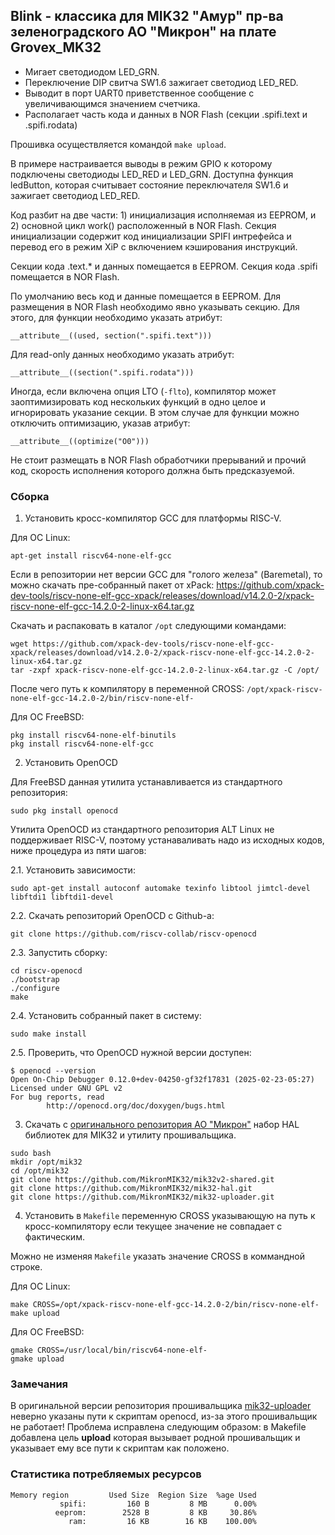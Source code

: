 ## Blink - классика для MIK32 "Амур" пр-ва зеленоградского АО "Микрон" на плате Grovex_MK32

- Мигает светодиодом LED_GRN.
- Переключение DIP свитча SW1.6 зажигает светодиод LED_RED.
- Выводит в порт UART0 приветственное сообщение с увеличивающимся значением счетчика.
- Располагает часть кода и данных в NOR Flash (секции .spifi.text и .spifi.rodata)

Прошивка осуществляется командой ```make upload```. 


В примере настраивается выводы в режим GPIO к которому подключены светодиоды LED_RED и LED_GRN. 
Доступна функция ledButton, которая считывает состояние переключателя SW1.6 и зажигает светодиод LED_RED.

Код разбит на две части: 1) инициализация исполняемая из EEPROM, и 2) основной цикл work() расположенный
в NOR Flash. Секция инициализации содержит код инициализации SPIFI интрефейса и перевод его в режим XiP с
включением кэширования инструкций. 

Секции кода .text.* и данных помещается в EEPROM.
Секция кода .spifi помещается в NOR Flash.

По умолчанию весь код и данные помещается в EEPROM. Для размещения в NOR Flash необходимо явно указывать секцию.
Для этого, для функции необходимо указать атрибут:

```__attribute__((used, section(".spifi.text")))```

Для read-only данных необходимо указать атрибут:

```__attribute__((section(".spifi.rodata")))```


Иногда, если включена опция LTO (```-flto```), компилятор может заоптимизировать код нескольких функций в одно целое
и игнорировать указание секции. В этом случае для функции можно отключить оптимизацию, указав атрибут:

```__attribute__((optimize("O0")))```

Не стоит размещать в NOR Flash обработчики прерываний и прочий код, скорость исполнения которого должна быть
предсказуемой.



### Сборка


1. Установить кросс-компилятор GCC для платформы RISC-V. 

Для ОС Linux:

```apt-get install riscv64-none-elf-gcc```

Если в репозитории нет версии GCC для "голого железа" (Baremetal), то можно скачать пре-собранный пакет от xPack: https://github.com/xpack-dev-tools/riscv-none-elf-gcc-xpack/releases/download/v14.2.0-2/xpack-riscv-none-elf-gcc-14.2.0-2-linux-x64.tar.gz

Скачать и распаковать в каталог ```/opt``` следующими командами:
```
wget https://github.com/xpack-dev-tools/riscv-none-elf-gcc-xpack/releases/download/v14.2.0-2/xpack-riscv-none-elf-gcc-14.2.0-2-linux-x64.tar.gz
tar -zxpf xpack-riscv-none-elf-gcc-14.2.0-2-linux-x64.tar.gz -C /opt/
```

После чего путь к компилятору в переменной CROSS: ```/opt/xpack-riscv-none-elf-gcc-14.2.0-2/bin/riscv-none-elf-```


Для ОС FreeBSD:

```
pkg install riscv64-none-elf-binutils
pkg install riscv64-none-elf-gcc
``` 

2. Установить OpenOCD

Для FreeBSD данная утилита устанавливается из стандартного репозитория:

```
sudo pkg install openocd
```

Утилита OpenOCD из стандартного репозитория ALT Linux не поддерживает RISC-V, поэтому устанаваливать надо из исходных кодов, ниже процедура из пяти шагов:

2.1. Установить зависимости:

```
sudo apt-get install autoconf automake texinfo libtool jimtcl-devel libftdi1 libftdi1-devel
```

2.2. Скачать репозиторий OpenOCD с Github-а:

```
git clone https://github.com/riscv-collab/riscv-openocd
```

2.3. Запустить сборку:

```
cd riscv-openocd
./bootstrap
./configure
make
```

2.4. Установить собранный пакет в систему:

```
sudo make install
```

2.5. Проверить, что OpenOCD нужной версии доступен:

```
$ openocd --version
Open On-Chip Debugger 0.12.0+dev-04250-gf32f17831 (2025-02-23-05:27)
Licensed under GNU GPL v2
For bug reports, read
        http://openocd.org/doc/doxygen/bugs.html

```


3. Скачать с [оригинального репозитория АО "Микрон"](https://github.com/MikronMIK32) набор HAL библиотек для MIK32 и утилиту прошивальщика.

```
sudo bash
mkdir /opt/mik32
cd /opt/mik32
git clone https://github.com/MikronMIK32/mik32v2-shared.git
git clone https://github.com/MikronMIK32/mik32-hal.git
git clone https://github.com/MikronMIK32/mik32-uploader.git
```
 
4. Установить в ```Makefile``` переменную CROSS указывающую на путь к кросс-компилятору если текущее значение не совпадает с фактическим.

Можно не изменяя ```Makefile``` указать значение CROSS в коммандной строке.

Для ОС Linux:

```
make CROSS=/opt/xpack-riscv-none-elf-gcc-14.2.0-2/bin/riscv-none-elf-
make upload
```

Для ОС FreeBSD:

```
gmake CROSS=/usr/local/bin/riscv64-none-elf-
gmake upload
``` 

### Замечания 

В оригинальной версии репозитория прошивальщика [mik32-uploader](https://github.com/MikronMIK32/mik32-uploader) неверно указаны пути к скриптам openocd, из-за этого прошивальщик не работает! Проблема исправлена следующим образом: в Makefile добавлена цель **upload** которая вызывает родной прошивальщик и указывает ему все пути к скриптам как положено.

### Статистика потребляемых ресурсов

```
Memory region         Used Size  Region Size  %age Used
           spifi:         160 B         8 MB      0.00%
          eeprom:        2528 B         8 KB     30.86%
             ram:         16 KB        16 KB    100.00%
```



